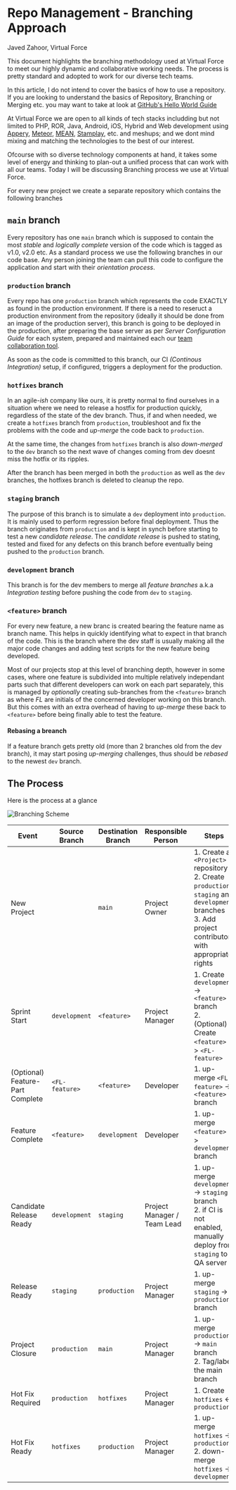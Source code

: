 # Repo Management - Branching Approach

Javed Zahoor, Virtual Force

This document highlights the branching methodology used at Virtual Force to meet our highly dynamic and collaborative working needs. The process is pretty standard and adopted to work for our diverse tech teams. 

In this article, I do not intend to cover the basics of how to use a repository. If you are looking to understand the basics of Repository, Branching or Merging etc. you may want to take at look at [GitHub's Hello World Guide](https://guides.github.com/activities/hello-world/)

At Virtual Force we are open to all kinds of tech stacks includding but not limited to PHP, ROR, Java, Android, iOS, Hybrid and Web development using [Appery](https://appery.io/), [Meteor](https://www.meteor.com/), [MEAN](http://mean.io/), [Stamplay](https://stamplay.com/), etc. and meshups; and we dont mind mixing and matching the technologies to the best of our interest. 

Ofcourse with so diverse technology components at hand, it takes some level of energy and thinking to plan-out a unified process that can work with all our teams. Today I will be discussing Branching process we use at Virtual Force.

For every new project we create a separate repository which contains the following branches

## `main` branch
Every repository has one `main` branch which is supposed to contain the most *stable* and *logically complete* version of the code which is tagged as v1.0, v2.0 etc. As a standard process we use the following branches in our code base. Any person joining the team can pull this code to configure the application and start with their *orientation process*.

### `production` branch
Every repo has one `production` branch which represents the code EXACTLY as found in the production environment. If there is a need to reseruct a production environment from the repository (ideally it should be done from  an image of the production server), this branch is going to be deployed in the production, after preparing the base server as per *Server Configuration Guide* for each system, prepared and maintained each our [team collaboration tool](http://www.teamwork.com).

As soon as the code is committed to this branch, our CI *(Continous Integration)* setup, if configured, triggers a deployment for the production. 

### `hotfixes` branch
In an agile-*ish* company like ours, it is pretty normal to find ourselves in a situation where we need to release a hostfix for production quickly, regardless of the state of the dev branch. Thus, if and when needed, we create a `hotfixes` branch from `production`, troubleshoot and fix the problems with the code and *up-merge* the code back to `production`.

At the same time, the changes from `hotfixes` branch is also *down-merged* to the `dev` branch so the next wave of changes coming from dev doesnt miss the hotfix or its ripples.

After the branch has been merged in both the `production` as well as the `dev` branches, the hotfixes branch is deleted to cleanup the repo.

### `staging` branch
The purpose of this branch is to simulate a `dev` deployment into `production`. It is mainly used to perform regression before final deployment. Thus the branch originates from `production` and is kept in synch before starting to test a new *candidate release*. The *candidate release* is pushed to stating, tested and fixed for any defects on this branch before eventually being pushed to the `production` branch. 

### `development` branch
This branch is for the dev members to merge all *feature branches* a.k.a *Integration testing* before pushing the code from `dev` to `staging`.

### `<feature>` branch
For every new feature, a new branc is created bearing the feature name as branch name. This helps in quickly identifying what to expect in that branch of the code. This is the branch where the dev staff is usually making all the major code changes and adding test scripts for the new feature being developed. 

Most of our projects stop at this level of branching depth, however in some cases, where one feature is subdivided into multiple relatively independant parts such that different developers can work on each part separately, this is managed by *optionally* creating sub-branches from the `<feature>` branch as <FL-feature> where *FL* are initials of the concerned developer working on this branch. But this comes with an extra overhead of having to *up-merge* these back to `<feature>` before being finally able to test the feature.

#### Rebasing a breanch

If a feature branch gets pretty old (more than 2 branches old from the dev branch), it may start posing *up-merging* challenges, thus should be *rebased* to the newest `dev` branch.


## The Process
Here is the process at a glance

![Branching Scheme](https://github.com/virtualforce/branching-process/images/branching.png "Branching Scheme")


Event | Source Branch | Destination Branch | Responsible Person | Steps
--- | --- | --- | ---| ---
New Project | | `main` | Project Owner | 1. Create a `<Project>` repository <br/> 2. Create `production`, `staging` and `development` branches <br/> 3. Add project contributors with appropriate rights
Sprint Start | `development` | `<feature>` | Project Manager | 1. Create `development` -> `<feature>` branch <br/> 2. (Optional) Create `<feature>` -> `<FL-feature>`
(Optional) Feature-Part Complete | `<FL-feature>` | `<feature>` | Developer | 1. up-merge `<FL-feature>` -> `<feature>` branch
Feature Complete | `<feature>` | `development` | Developer | 1. up-merge `<feature>` -> `development` branch
Candidate Release Ready | `development` | `staging` | Project Manager / Team Lead | 1. up-merge `development` -> `staging` branch <br/> 2. if CI is not enabled, manually deploy from `staging` to QA server
Release Ready | `staging` | `production` | Project Manager | 1. up-merge `staging` -> `production` branch
Project Closure | `production` | `main` | Project Manager | 1. up-merge `production` -> `main` branch <br/> 2. Tag/label the main branch
Hot Fix Required | `production` | `hotfixes` | Project Manager | 1. Create `hotfixes` <- `production`
Hot Fix Ready | `hotfixes` | `production` | Project Manager | 1. up-merge `hotfixes` -> `production` <br/> 2. down-merge `hotfixes` -> `development`

